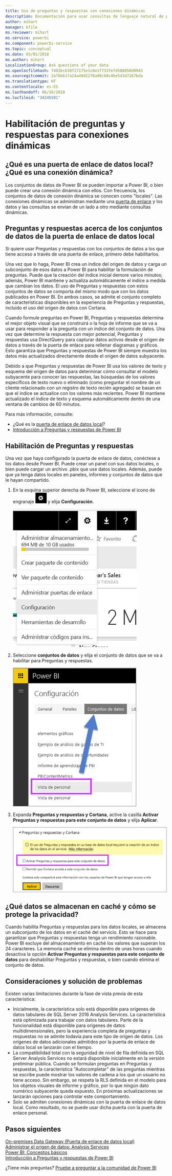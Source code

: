 ```yaml
---
title: Uso de preguntas y respuestas con conexiones dinámicas
description: Documentación para usar consultas de lenguaje natural de preguntas y respuestas de Power BI con conexiones dinámicas a datos de Analysis Services y la puerta de enlace de datos local.
author: mihart
manager: kfile
ms.reviewer: mihart
ms.service: powerbi
ms.component: powerbi-service
ms.topic: conceptual
ms.date: 03/01/2018
ms.author: mihart
LocalizationGroup: Ask questions of your data
ms.openlocfilehash: 7402bc638f27175e1c8e1f733fefd508850d9943
ms.sourcegitcommit: 2a7bbb1fa24a49d2278a90cb0c4be543d7267bda
ms.translationtype: HT
ms.contentlocale: es-ES
ms.lasthandoff: 06/26/2018
ms.locfileid: "34245591"
---
```

# <a name="enable-qa-for-live-connections"></a>Habilitación de preguntas y respuestas para conexiones dinámicas
## <a name="what-is-on-premises-data-gateway--what-is-a-live-connection"></a>¿Qué es una puerta de enlace de datos local?  ¿Qué es una conexión dinámica?
Los conjuntos de datos de Power BI se pueden importar a Power BI, o bien puede crear una conexión dinámica con ellos. Con frecuencia, los conjuntos de datos de conexión dinámica se conocen como "locales". Las conexiones dinámicas se administran mediante una [puerta de enlace](service-gateway-onprem.md) y los datos y las consultas se envían de un lado a otro mediante consultas dinámicas.

## <a name="qa-for-on-premises-data-gateway-datasets"></a>Preguntas y respuestas acerca de los conjuntos de datos de la puerta de enlace de datos local
Si quiere usar Preguntas y respuestas con los conjuntos de datos a los que tiene acceso a través de una puerta de enlace, primero debe habilitarlos.

Una vez que lo haga, Power BI crea un índice del origen de datos y carga un subconjunto de esos datos a Power BI para habilitar la formulación de preguntas. Puede que la creación del índice inicial demore varios minutos; además, Power BI mantiene y actualiza automáticamente el índice a medida que cambian los datos. El uso de Preguntas y respuestas con estos conjuntos de datos se comporta del mismo modo que con los datos publicados en Power BI. En ambos casos, se admite el conjunto completo de características disponibles en la experiencia de Preguntas y respuestas, incluido el uso del origen de datos con Cortana.

Cuando formule preguntas en Power BI, Preguntas y respuestas determina el mejor objeto visual que se construirá o la hoja de informe que se va a usar para responder a la pregunta con un índice del conjunto de datos. Una vez que determine la respuesta con mejor potencial, Preguntas y respuestas usa DirectQuery para capturar datos activos desde el origen de datos a través de la puerta de enlace para rellenar diagramas y gráficos. Esto garantiza que Preguntas y respuestas de Power BI siempre muestra los datos más actualizados directamente desde el origen de datos subyacente.

Debido a que Preguntas y respuestas de Power BI usa los valores de texto y esquema del origen de datos para determinar cómo consultar el modelo subyacente para conocer las respuestas, las búsquedas de los valores específicos de texto nuevo o eliminado (como preguntar el nombre de un cliente relacionado con un registro de texto recién agregado) se basan en que el índice se actualice con los valores más recientes. Power BI mantiene actualizado el índice de texto y esquema automáticamente dentro de una ventana de cambios de 60 minutos.

Para más información, consulte:

* ¿Qué es la [puerta de enlace de datos local](service-gateway-onprem.md)?
* [Introducción a Preguntas y respuestas de Power BI](power-bi-q-and-a.md)

## <a name="enable-qa"></a>Habilitación de Preguntas y respuestas
Una vez que haya configurado la puerta de enlace de datos, conéctese a los datos desde Power BI.  Puede crear un panel con sus datos locales, o bien puede cargar un archivo .pbix que use datos locales.  Además, puede que ya tenga datos locales en paneles, informes y conjuntos de datos que le hayan compartido.

1. En la esquina superior derecha de Power BI, seleccione el icono de engranaje ![icono de engranaje](media/service-q-and-a-direct-query/power-bi-cog.png) y elija **Configuración**.
   
   ![Menú Configuración](media/service-q-and-a-direct-query/powerbi-settings.png)
2. Seleccione **conjuntos de datos** y elija el conjunto de datos que se va a habilitar para Preguntas y respuestas.
   
   ![Pantalla Conjuntos de datos del menú Configuración](media/service-q-and-a-direct-query/power-bi-q-and-a-settings.png)
3. Expanda **Preguntas y respuestas y Cortana**, active la casilla **Activar Preguntas y respuestas para este conjunto de datos** y elija **Aplicar**.
   
    ![Área Preguntas y respuestas expandida](media/service-q-and-a-direct-query/power-bi-q-and-a-directquery.png)

## <a name="what-data-is-cached-and-how-is-privacy-protected"></a>¿Qué datos se almacenan en caché y cómo se protege la privacidad?
Cuando habilita Preguntas y respuestas para los datos locales, se almacena un subconjunto de los datos en el caché del servicio. Esto se hace para garantizar que Preguntas y respuestas tenga un rendimiento razonable. Power BI excluye del almacenamiento en caché los valores que superan los 24 caracteres. La memoria caché se elimina dentro de unas horas cuando desactiva la opción **Activar Preguntas y respuestas para este conjunto de datos** para deshabilitar Preguntas y respuestas, o bien cuando elimina el conjunto de datos.

## <a name="considerations-and-troubleshooting"></a>Consideraciones y solución de problemas
Existen varias limitaciones durante la fase de vista previa de esta característica:

* Inicialmente, la característica solo está disponible para orígenes de datos tabulares de SQL Server 2016 Analysis Services. La característica está optimizada para trabajar con datos tabulares. Parte de la funcionalidad está disponible para orígenes de datos multidimensionales, pero la experiencia completa de preguntas y respuestas no se admite todavía para este tipo de origen de datos. Los orígenes de datos adicionales admitidos por la puerta de enlace de datos local se lanzarán con el tiempo.
* La compatibilidad total con la seguridad de nivel de fila definida en SQL Server Analysis Services no estará disponible inicialmente en la versión preliminar pública. Cuando se formulan preguntas en Preguntas y respuestas, la característica "Autocompletar" de las preguntas mientras se escribe puede mostrar los valores de cadena a los que un usuario no tiene acceso. Sin embargo, se respeta la RLS definida en el modelo para los objetos visuales de informe y gráfico, por lo que ningún dato numérico subyacente queda expuesto. En próximas actualizaciones se lanzarán opciones para controlar este comportamiento.
* Solo se admiten conexiones dinámicas con la puerta de enlace de datos local. Como resultado, no se puede usar dicha puerta con la puerta de enlace personal.

## <a name="next-steps"></a>Pasos siguientes
[On-premises Data Gateway (Puerta de enlace de datos local)](service-gateway-onprem.md)  
[Administrar el origen de datos: Analysis Services](service-gateway-enterprise-manage-ssas.md)  
[Power BI: Conceptos básicos](service-basic-concepts.md)  
[Introducción a Preguntas y respuestas de Power BI](power-bi-q-and-a.md)  

¿Tiene más preguntas? [Pruebe a preguntar a la comunidad de Power BI](http://community.powerbi.com/)

